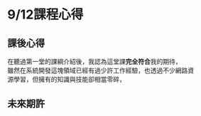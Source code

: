 # 9/12課程心得

## 課後心得
在聽過第一堂的課綱介紹後，我認為這堂課**完全符合**我的期待，     
雖然在系統開發這塊領域已經有過少許工作經驗，也透過不少網路資  
源學習，但擁有的知識與技能卻相當零碎，


## 未來期許